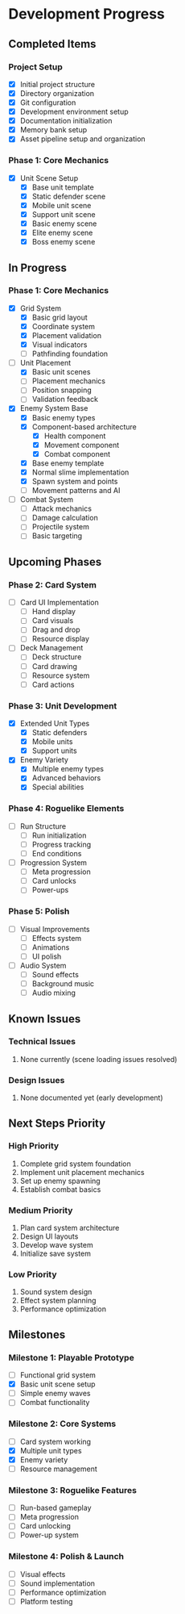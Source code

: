 # Development Progress

## Completed Items

### Project Setup
- [x] Initial project structure
- [x] Directory organization
- [x] Git configuration
- [x] Development environment setup
- [x] Documentation initialization
- [x] Memory bank setup
- [x] Asset pipeline setup and organization

### Phase 1: Core Mechanics
- [x] Unit Scene Setup
  - [x] Base unit template
  - [x] Static defender scene
  - [x] Mobile unit scene
  - [x] Support unit scene
  - [x] Basic enemy scene
  - [x] Elite enemy scene
  - [x] Boss enemy scene

## In Progress

### Phase 1: Core Mechanics
- [x] Grid System
  - [x] Basic grid layout
  - [x] Coordinate system
  - [x] Placement validation
  - [x] Visual indicators
  - [ ] Pathfinding foundation

- [ ] Unit Placement
  - [x] Basic unit scenes
  - [ ] Placement mechanics
  - [ ] Position snapping
  - [ ] Validation feedback

- [x] Enemy System Base
  - [x] Basic enemy types
  - [x] Component-based architecture
    - [x] Health component
    - [x] Movement component
    - [x] Combat component
  - [x] Base enemy template
  - [x] Normal slime implementation
  - [x] Spawn system and points
  - [ ] Movement patterns and AI

- [ ] Combat System
  - [ ] Attack mechanics
  - [ ] Damage calculation
  - [ ] Projectile system
  - [ ] Basic targeting

## Upcoming Phases

### Phase 2: Card System
- [ ] Card UI Implementation
  - [ ] Hand display
  - [ ] Card visuals
  - [ ] Drag and drop
  - [ ] Resource display

- [ ] Deck Management
  - [ ] Deck structure
  - [ ] Card drawing
  - [ ] Resource system
  - [ ] Card actions

### Phase 3: Unit Development
- [x] Extended Unit Types
  - [x] Static defenders
  - [x] Mobile units
  - [x] Support units

- [x] Enemy Variety
  - [x] Multiple enemy types
  - [x] Advanced behaviors
  - [x] Special abilities

### Phase 4: Roguelike Elements
- [ ] Run Structure
  - [ ] Run initialization
  - [ ] Progress tracking
  - [ ] End conditions

- [ ] Progression System
  - [ ] Meta progression
  - [ ] Card unlocks
  - [ ] Power-ups

### Phase 5: Polish
- [ ] Visual Improvements
  - [ ] Effects system
  - [ ] Animations
  - [ ] UI polish

- [ ] Audio System
  - [ ] Sound effects
  - [ ] Background music
  - [ ] Audio mixing

## Known Issues

### Technical Issues
1. None currently (scene loading issues resolved)

### Design Issues
1. None documented yet (early development)

## Next Steps Priority

### High Priority
1. Complete grid system foundation
2. Implement unit placement mechanics
3. Set up enemy spawning
4. Establish combat basics

### Medium Priority
1. Plan card system architecture
2. Design UI layouts
3. Develop wave system
4. Initialize save system

### Low Priority
1. Sound system design
2. Effect system planning
3. Performance optimization

## Milestones

### Milestone 1: Playable Prototype
- [ ] Functional grid system
- [x] Basic unit scene setup
- [ ] Simple enemy waves
- [ ] Combat functionality

### Milestone 2: Core Systems
- [ ] Card system working
- [x] Multiple unit types
- [x] Enemy variety
- [ ] Resource management

### Milestone 3: Roguelike Features
- [ ] Run-based gameplay
- [ ] Meta progression
- [ ] Card unlocking
- [ ] Power-up system

### Milestone 4: Polish & Launch
- [ ] Visual effects
- [ ] Sound implementation
- [ ] Performance optimization
- [ ] Platform testing